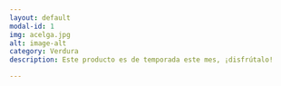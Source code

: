 ```yaml
---
layout: default
modal-id: 1
img: acelga.jpg
alt: image-alt
category: Verdura
description: Este producto es de temporada este mes, ¡disfrútalo!

---
```

